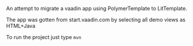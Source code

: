 

An attempt to migrate a vaadin app using PolymerTemplate to LitTemplate.

The app was gotten from start.vaadin.com by selecting all demo views as HTML+Java

To run the project just type `mvn` 

